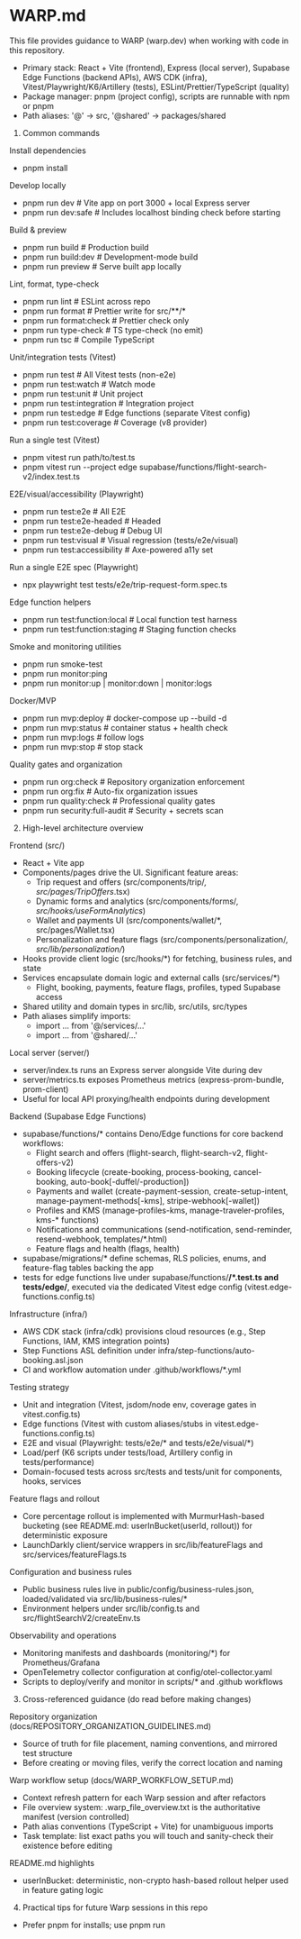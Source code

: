 # WARP.md

This file provides guidance to WARP (warp.dev) when working with code in this repository.

- Primary stack: React + Vite (frontend), Express (local server), Supabase Edge Functions (backend APIs), AWS CDK (infra), Vitest/Playwright/K6/Artillery (tests), ESLint/Prettier/TypeScript (quality)
- Package manager: pnpm (project config), scripts are runnable with npm or pnpm
- Path aliases: '@' -> src, '@shared' -> packages/shared

1) Common commands

Install dependencies
- pnpm install

Develop locally
- pnpm run dev            # Vite app on port 3000 + local Express server
- pnpm run dev:safe       # Includes localhost binding check before starting

Build & preview
- pnpm run build          # Production build
- pnpm run build:dev      # Development-mode build
- pnpm run preview        # Serve built app locally

Lint, format, type-check
- pnpm run lint           # ESLint across repo
- pnpm run format         # Prettier write for src/**/*
- pnpm run format:check   # Prettier check only
- pnpm run type-check     # TS type-check (no emit)
- pnpm run tsc            # Compile TypeScript

Unit/integration tests (Vitest)
- pnpm run test                 # All Vitest tests (non-e2e)
- pnpm run test:watch           # Watch mode
- pnpm run test:unit            # Unit project
- pnpm run test:integration     # Integration project
- pnpm run test:edge            # Edge functions (separate Vitest config)
- pnpm run test:coverage        # Coverage (v8 provider)

Run a single test (Vitest)
- pnpm vitest run path/to/test.ts
- pnpm vitest run --project edge supabase/functions/flight-search-v2/index.test.ts

E2E/visual/accessibility (Playwright)
- pnpm run test:e2e              # All E2E
- pnpm run test:e2e-headed       # Headed
- pnpm run test:e2e-debug        # Debug UI
- pnpm run test:visual           # Visual regression (tests/e2e/visual)
- pnpm run test:accessibility    # Axe-powered a11y set

Run a single E2E spec (Playwright)
- npx playwright test tests/e2e/trip-request-form.spec.ts

Edge function helpers
- pnpm run test:function:local   # Local function test harness
- pnpm run test:function:staging # Staging function checks

Smoke and monitoring utilities
- pnpm run smoke-test
- pnpm run monitor:ping
- pnpm run monitor:up | monitor:down | monitor:logs

Docker/MVP
- pnpm run mvp:deploy   # docker-compose up --build -d
- pnpm run mvp:status   # container status + health check
- pnpm run mvp:logs     # follow logs
- pnpm run mvp:stop     # stop stack

Quality gates and organization
- pnpm run org:check            # Repository organization enforcement
- pnpm run org:fix             # Auto-fix organization issues
- pnpm run quality:check       # Professional quality gates
- pnpm run security:full-audit # Security + secrets scan

2) High-level architecture overview

Frontend (src/)
- React + Vite app
- Components/pages drive the UI. Significant feature areas:
  - Trip request and offers (src/components/trip/*, src/pages/TripOffers*.tsx)
  - Dynamic forms and analytics (src/components/forms/*, src/hooks/useFormAnalytics*)
  - Wallet and payments UI (src/components/wallet/*, src/pages/Wallet.tsx)
  - Personalization and feature flags (src/components/personalization/*, src/lib/personalization/*)
- Hooks provide client logic (src/hooks/*) for fetching, business rules, and state
- Services encapsulate domain logic and external calls (src/services/*)
  - Flight, booking, payments, feature flags, profiles, typed Supabase access
- Shared utility and domain types in src/lib, src/utils, src/types
- Path aliases simplify imports:
  - import ... from '@/services/...'
  - import ... from '@shared/...'

Local server (server/)
- server/index.ts runs an Express server alongside Vite during dev
- server/metrics.ts exposes Prometheus metrics (express-prom-bundle, prom-client)
- Useful for local API proxying/health endpoints during development

Backend (Supabase Edge Functions)
- supabase/functions/* contains Deno/Edge functions for core backend workflows:
  - Flight search and offers (flight-search, flight-search-v2, flight-offers-v2)
  - Booking lifecycle (create-booking, process-booking, cancel-booking, auto-book[-duffel/-production])
  - Payments and wallet (create-payment-session, create-setup-intent, manage-payment-methods[-kms], stripe-webhook[-wallet])
  - Profiles and KMS (manage-profiles-kms, manage-traveler-profiles, kms-* functions)
  - Notifications and communications (send-notification, send-reminder, resend-webhook, templates/*.html)
  - Feature flags and health (flags, health)
- supabase/migrations/* define schemas, RLS policies, enums, and feature-flag tables backing the app
- tests for edge functions live under supabase/functions/**/*.test.ts and tests/edge/**, executed via the dedicated Vitest edge config (vitest.edge-functions.config.ts)

Infrastructure (infra/)
- AWS CDK stack (infra/cdk) provisions cloud resources (e.g., Step Functions, IAM, KMS integration points)
- Step Functions ASL definition under infra/step-functions/auto-booking.asl.json
- CI and workflow automation under .github/workflows/*.yml

Testing strategy
- Unit and integration (Vitest, jsdom/node env, coverage gates in vitest.config.ts)
- Edge functions (Vitest with custom aliases/stubs in vitest.edge-functions.config.ts)
- E2E and visual (Playwright: tests/e2e/* and tests/e2e/visual/*)
- Load/perf (K6 scripts under tests/load, Artillery config in tests/performance)
- Domain-focused tests across src/tests and tests/unit for components, hooks, services

Feature flags and rollout
- Core percentage rollout is implemented with MurmurHash-based bucketing (see README.md: userInBucket(userId, rollout)) for deterministic exposure
- LaunchDarkly client/service wrappers in src/lib/featureFlags and src/services/featureFlags.ts

Configuration and business rules
- Public business rules live in public/config/business-rules.json, loaded/validated via src/lib/business-rules/*
- Environment helpers under src/lib/config.ts and src/flightSearchV2/createEnv.ts

Observability and operations
- Monitoring manifests and dashboards (monitoring/*) for Prometheus/Grafana
- OpenTelemetry collector configuration at config/otel-collector.yaml
- Scripts to deploy/verify and monitor in scripts/* and .github workflows

3) Cross-referenced guidance (do read before making changes)

Repository organization (docs/REPOSITORY_ORGANIZATION_GUIDELINES.md)
- Source of truth for file placement, naming conventions, and mirrored test structure
- Before creating or moving files, verify the correct location and naming

Warp workflow setup (docs/WARP_WORKFLOW_SETUP.md)
- Context refresh pattern for each Warp session and after refactors
- File overview system: .warp_file_overview.txt is the authoritative manifest (version controlled)
- Path alias conventions (TypeScript + Vite) for unambiguous imports
- Task template: list exact paths you will touch and sanity-check their existence before editing

README.md highlights
- userInBucket: deterministic, non-crypto hash-based rollout helper used in feature gating logic

4) Practical tips for future Warp sessions in this repo

- Prefer pnpm for installs; use pnpm run <script> for consistency with packageManager
- When adding imports, use the established aliases ('@', '@shared') to avoid relative path churn
- For backend logic touching Supabase functions, mirror updates in migrations/tests where applicable
- For large refactors: run lint, type-check, unit/integration, edge tests, then E2E
- For infra-related changes (CDK/Step Functions), validate with existing CI workflows and keep ASL/CDK in sync

5) Focused examples

- Run only the edge tests for flight-search-v2
  - pnpm vitest run --project edge supabase/functions/flight-search-v2/index.test.ts

- Run a single unit test for a React component
  - pnpm vitest run src/components/trip/Pools/__tests__/PoolHeader.test.tsx

- Debug a single Playwright spec locally
  - npx playwright test tests/e2e/trip-request-form.spec.ts --debug

- End-to-end wallet smoke suite
  - pnpm run test:wallet-smoke

6) Where to look for deeper context

- docs/architecture/* for high-level flows (e.g., personalization-flow.md)
- docs/deployment/* and infra/* for deployment runbooks and infra code
- src/lib/errors/* and src/lib/security/* for error handling and webhook verification patterns
- packages/shared/* for shared integrations (KMS, Stripe, feature flags)

This WARP.md intentionally focuses on commands and architectural context that are not immediately obvious from a quick file listing, consolidating multi-file patterns and scripts to accelerate future work.

